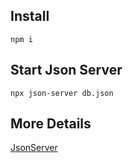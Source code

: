 ## Install
```
npm i
```

## Start Json Server
```
npx json-server db.json
```

## More Details
[JsonServer](https://www.npmjs.com/package/json-server)
